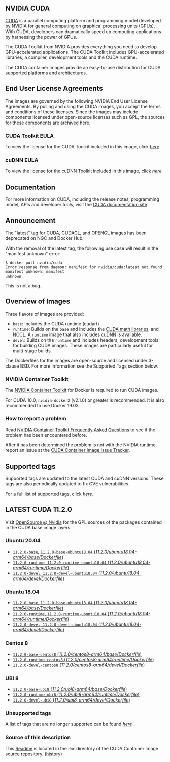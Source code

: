 ## NVIDIA CUDA

[CUDA](https://developer.nvidia.com/cuda-zone) is a parallel computing platform and programming model developed by NVIDIA for general computing on graphical processing units (GPUs). With CUDA, developers can dramatically speed up computing applications by harnessing the power of GPUs.

The CUDA Toolkit from NVIDIA provides everything you need to develop GPU-accelerated applications. The CUDA Toolkit includes GPU-accelerated libraries, a compiler, development tools and the CUDA runtime.

The CUDA container images provide an easy-to-use distribution for CUDA supported platforms and architectures.

## End User License Agreements

The images are governed by the following NVIDIA End User License Agreements. By pulling and using the CUDA images, you accept the terms and conditions of these licenses.
Since the images may include components licensed under open-source licenses such as GPL, the sources for these components are archived [here](https://developer.download.nvidia.com/compute/cuda/opensource/image).

### CUDA Toolkit EULA

To view the license for the CUDA Toolkit included in this image, click [*here*](http://docs.nvidia.com/cuda/eula/index.html)

### cuDNN EULA

To view the license for the cuDNN Toolkit included in this image, click [*here*](https://docs.nvidia.com/deeplearning/sdk/cudnn-sla/index.html)

## Documentation

For more information on CUDA, including the release notes, programming model, APIs and developer tools, visit the [CUDA documentation site](https://docs.nvidia.com/cuda).

## Announcement

The "latest" tag for CUDA, CUDAGL, and OPENGL images has been deprecated on NGC and Docker Hub.

With the removal of the latest tag, the following use case will result in the "manifest unknown"
error:

```
$ docker pull nvidia/cuda
Error response from daemon: manifest for nvidia/cuda:latest not found: manifest unknown: manifest
unknown
```

This is not a bug.

## Overview of Images

Three flavors of images are provided:
- `base`: Includes the CUDA runtime (cudart)
- `runtime`: Builds on the `base` and includes the [CUDA math libraries](https://developer.nvidia.com/gpu-accelerated-libraries), and [NCCL](https://developer.nvidia.com/nccl). A `runtime` image that also includes [cuDNN](https://developer.nvidia.com/cudnn) is available.
- `devel`: Builds on the `runtime` and includes headers, development tools for building CUDA images. These images are particularly useful for multi-stage builds.

The Dockerfiles for the images are open-source and licensed under 3-clause BSD. For more information see the Supported Tags section below.

### NVIDIA Container Toolkit

The [NVIDIA Container Toolkit](https://github.com/NVIDIA/nvidia-docker) for Docker is required to run CUDA images.

For CUDA 10.0, `nvidia-docker2` (v2.1.0) or greater is recommended. It is also recommended to use Docker 19.03.

### How to report a problem

Read [NVIDIA Container Toolkit Frequently Asked Questions](https://github.com/NVIDIA/nvidia-docker/wiki/Frequently-Asked-Questions) to see if the problem has been encountered before.

After it has been determined the problem is not with the NVIDIA runtime, report an issue at the [CUDA Container Image Issue Tracker](https://gitlab.com/nvidia/container-images/cuda/-/issues).

## Supported tags

Supported tags are updated to the latest CUDA and cuDNN versions. These tags are also periodically updated to fix CVE vulnerabilities.

For a full list of supported tags, click [*here*](https://gitlab.com/nvidia/container-images/cuda/blob/master/doc/supported-tags.md).

## LATEST CUDA 11.2.0

Visit [OpenSource @ Nvidia](https://developer.download.nvidia.com/compute/cuda/opensource/image/) for the GPL sources of the packages contained in the CUDA base image layers.

### Ubuntu 20.04

- [`11.2.0-base`, `11.2.0-base-ubuntu18.04` (*11.2.0/ubuntu18.04-arm64/base/Dockerfile*)](https://gitlab.com/nvidia/container-images/cuda/blob/master/dist/11.2.0/ubuntu18.04-arm64/base/Dockerfile)
- [`11.2.0-runtime`, `11.2.0-runtime-ubuntu18.04` (*11.2.0/ubuntu18.04-arm64/runtime/Dockerfile*)](https://gitlab.com/nvidia/container-images/cuda/blob/master/dist/11.2.0/ubuntu18.04-arm64/runtime/Dockerfile)
- [`11.2.0-devel`, `11.2.0-devel-ubuntu18.04` (*11.2.0/ubuntu18.04-arm64/devel/Dockerfile*)](https://gitlab.com/nvidia/container-images/cuda/blob/master/dist/11.2.0/ubuntu18.04-arm64/devel/Dockerfile)

### Ubuntu 18.04

- [`11.2.0-base`, `11.2.0-base-ubuntu18.04` (*11.2.0/ubuntu18.04-arm64/base/Dockerfile*)](https://gitlab.com/nvidia/container-images/cuda/blob/master/dist/11.2.0/ubuntu18.04-arm64/base/Dockerfile)
- [`11.2.0-runtime`, `11.2.0-runtime-ubuntu18.04` (*11.2.0/ubuntu18.04-arm64/runtime/Dockerfile*)](https://gitlab.com/nvidia/container-images/cuda/blob/master/dist/11.2.0/ubuntu18.04-arm64/runtime/Dockerfile)
- [`11.2.0-devel`, `11.2.0-devel-ubuntu18.04` (*11.2.0/ubuntu18.04-arm64/devel/Dockerfile*)](https://gitlab.com/nvidia/container-images/cuda/blob/master/dist/11.2.0/ubuntu18.04-arm64/devel/Dockerfile)

### Centos 8

- [`11.2.0-base-centos8` (*11.2.0/centos8-arm64/base/Dockerfile*)](https://gitlab.com/nvidia/container-images/cuda/blob/master/dist/11.2.0/centos8-arm64/base/Dockerfile)
- [`11.2.0-runtime-centos8` (*11.2.0/centos8-arm64/runtime/Dockerfile*)](https://gitlab.com/nvidia/container-images/cuda/blob/master/dist/11.2.0/centos8-arm64/runtime/Dockerfile)
- [`11.2.0-devel-centos8` (*11.2.0/centos8-arm64/devel/Dockerfile*)](https://gitlab.com/nvidia/container-images/cuda/blob/master/dist/11.2.0/centos8-arm64/devel/Dockerfile)

### UBI 8

- [`11.2.0-base-ubi8` (*11.2.0/ubi8-arm64/base/Dockerfile*)](https://gitlab.com/nvidia/container-images/cuda/blob/master/dist/11.2.0/ubi8-arm64/base/Dockerfile)
- [`11.2.0-runtime-ubi8` (*11.2.0/ubi8-arm64/runtime/Dockerfile*)](https://gitlab.com/nvidia/container-images/cuda/blob/master/dist/11.2.0/ubi8-arm64/runtime/Dockerfile)
- [`11.2.0-devel-ubi8` (*11.2.0/ubi8-arm64/devel/Dockerfile*)](https://gitlab.com/nvidia/container-images/cuda/blob/master/dist/11.2.0/ubi8-arm64/devel/Dockerfile)

### Unsupported tags

A list of tags that are no longer supported can be found [*here*](https://gitlab.com/nvidia/container-images/cuda/blob/master/doc/unsupported-tags.md)

### Source of this description

This [Readme](https://gitlab.com/nvidia/container-images/cuda/blob/master/doc/README.md) is located in the `doc` directory of the CUDA Container Image source repository. ([history](https://gitlab.com/nvidia/container-images/cuda/commits/master/doc/README.md))
